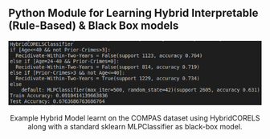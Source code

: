 ## Python Module for Learning Hybrid Interpretable (Rule-Based) & Black Box models

<p align = "center"><img src = "./example_HybridCORELS_model_MLP_2.png"></p><p align = "center">
Example Hybrid Model learnt on the COMPAS dataset using HybridCORELS along with a standard sklearn MLPClassifier as black-box model.
</p>
